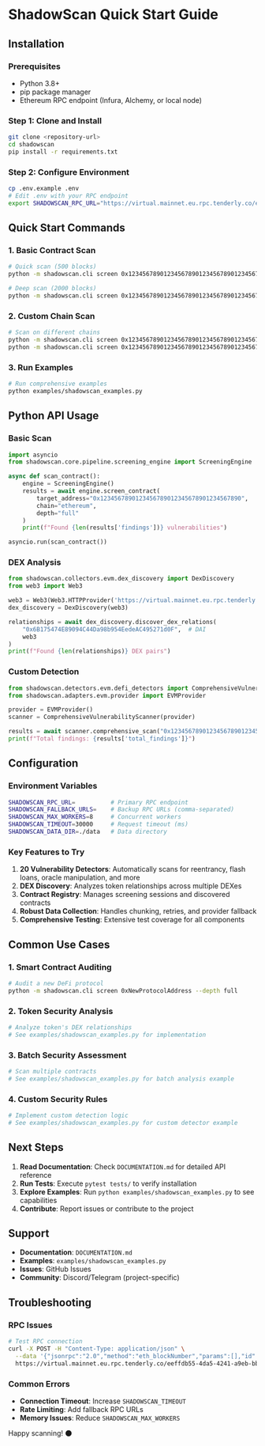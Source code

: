 # ShadowScan Quick Start Guide

## Installation

### Prerequisites
- Python 3.8+
- pip package manager
- Ethereum RPC endpoint (Infura, Alchemy, or local node)

### Step 1: Clone and Install
```bash
git clone <repository-url>
cd shadowscan
pip install -r requirements.txt
```

### Step 2: Configure Environment
```bash
cp .env.example .env
# Edit .env with your RPC endpoint
export SHADOWSCAN_RPC_URL="https://virtual.mainnet.eu.rpc.tenderly.co/eeffdb55-4da5-4241-a9eb-bb6ac3ef16e8"
```

## Quick Start Commands

### 1. Basic Contract Scan
```bash
# Quick scan (500 blocks)
python -m shadowscan.cli screen 0x1234567890123456789012345678901234567890

# Deep scan (2000 blocks)
python -m shadowscan.cli screen 0x1234567890123456789012345678901234567890 --depth full
```

### 2. Custom Chain Scan
```bash
# Scan on different chains
python -m shadowscan.cli screen 0x1234567890123456789012345678901234567890 --chain polygon
python -m shadowscan.cli screen 0x1234567890123456789012345678901234567890 --chain arbitrum
```

### 3. Run Examples
```bash
# Run comprehensive examples
python examples/shadowscan_examples.py
```

## Python API Usage

### Basic Scan
```python
import asyncio
from shadowscan.core.pipeline.screening_engine import ScreeningEngine

async def scan_contract():
    engine = ScreeningEngine()
    results = await engine.screen_contract(
        target_address="0x1234567890123456789012345678901234567890",
        chain="ethereum",
        depth="full"
    )
    print(f"Found {len(results['findings'])} vulnerabilities")

asyncio.run(scan_contract())
```

### DEX Analysis
```python
from shadowscan.collectors.evm.dex_discovery import DexDiscovery
from web3 import Web3

web3 = Web3(Web3.HTTPProvider('https://virtual.mainnet.eu.rpc.tenderly.co/eeffdb55-4da5-4241-a9eb-bb6ac3ef16e8'))
dex_discovery = DexDiscovery(web3)

relationships = await dex_discovery.discover_dex_relations(
    "0x6B175474E89094C44Da98b954EedeAC495271d0F",  # DAI
    web3
)
print(f"Found {len(relationships)} DEX pairs")
```

### Custom Detection
```python
from shadowscan.detectors.evm.defi_detectors import ComprehensiveVulnerabilityScanner
from shadowscan.adapters.evm.provider import EVMProvider

provider = EVMProvider()
scanner = ComprehensiveVulnerabilityScanner(provider)

results = await scanner.comprehensive_scan("0x1234567890123456789012345678901234567890")
print(f"Total findings: {results['total_findings']}")
```

## Configuration

### Environment Variables
```bash
SHADOWSCAN_RPC_URL=          # Primary RPC endpoint
SHADOWSCAN_FALLBACK_URLS=    # Backup RPC URLs (comma-separated)
SHADOWSCAN_MAX_WORKERS=8     # Concurrent workers
SHADOWSCAN_TIMEOUT=30000     # Request timeout (ms)
SHADOWSCAN_DATA_DIR=./data   # Data directory
```

### Key Features to Try

1. **20 Vulnerability Detectors**: Automatically scans for reentrancy, flash loans, oracle manipulation, and more
2. **DEX Discovery**: Analyzes token relationships across multiple DEXes
3. **Contract Registry**: Manages screening sessions and discovered contracts
4. **Robust Data Collection**: Handles chunking, retries, and provider fallback
5. **Comprehensive Testing**: Extensive test coverage for all components

## Common Use Cases

### 1. Smart Contract Auditing
```bash
# Audit a new DeFi protocol
python -m shadowscan.cli screen 0xNewProtocolAddress --depth full
```

### 2. Token Security Analysis
```python
# Analyze token's DEX relationships
# See examples/shadowscan_examples.py for implementation
```

### 3. Batch Security Assessment
```python
# Scan multiple contracts
# See examples/shadowscan_examples.py for batch analysis example
```

### 4. Custom Security Rules
```python
# Implement custom detection logic
# See examples/shadowscan_examples.py for custom detector example
```

## Next Steps

1. **Read Documentation**: Check `DOCUMENTATION.md` for detailed API reference
2. **Run Tests**: Execute `pytest tests/` to verify installation
3. **Explore Examples**: Run `python examples/shadowscan_examples.py` to see capabilities
4. **Contribute**: Report issues or contribute to the project

## Support

- **Documentation**: `DOCUMENTATION.md`
- **Examples**: `examples/shadowscan_examples.py`
- **Issues**: GitHub Issues
- **Community**: Discord/Telegram (project-specific)

## Troubleshooting

### RPC Issues
```bash
# Test RPC connection
curl -X POST -H "Content-Type: application/json" \
  --data '{"jsonrpc":"2.0","method":"eth_blockNumber","params":[],"id":1}' \
  https://virtual.mainnet.eu.rpc.tenderly.co/eeffdb55-4da5-4241-a9eb-bb6ac3ef16e8
```

### Common Errors
- **Connection Timeout**: Increase `SHADOWSCAN_TIMEOUT`
- **Rate Limiting**: Add fallback RPC URLs
- **Memory Issues**: Reduce `SHADOWSCAN_MAX_WORKERS`

Happy scanning! 🌑